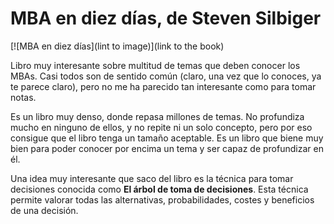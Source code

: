 # MBA en diez días, de Steven Silbiger

[![MBA en diez días](lint to image)](link to the book)

Libro muy interesante sobre multitud de temas que deben conocer los MBAs. Casi todos son de sentido común (claro, una vez que lo conoces, ya te parece claro), pero no me ha parecido tan interesante como para tomar notas.

Es un libro muy denso, donde repasa millones de temas. No profundiza mucho en ninguno de ellos, y no repite ni un solo concepto, pero por eso consigue que el libro tenga un tamaño aceptable. Es un libro que biene muy bien para poder conocer por encima un tema y ser capaz de profundizar en él.

Una idea muy interesante que saco del libro es la técnica para tomar decisiones conocida como **El árbol de toma de decisiones**. Esta técnica permite valorar todas las alternativas, probabilidades, costes y beneficios de una decisión.


